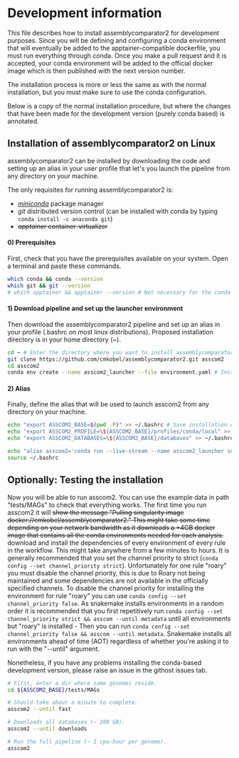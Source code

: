 # Development information

This file describes how to install assemblycomparator2 for development purposes. Since you will be defining and configuring a conda environment that will eventually be added to the apptainer-compatible dockerfile, you must run everything through conda. Once you make a pull request and it is accepted, your conda environment will be added to the official docker image which is then published with the next version number.

The installation process is more or less the same as with the normal installation, but you must make sure to use the conda configuration. 

Below is a copy of the normal installation procedure, but where the changes that have been made for the development version (purely conda based) is annotated.

## Installation of assemblycomparator2 on Linux

assemblycomparator2 can be installed by downloading the code and setting up an alias in your user profile that let's you launch the pipeline from any directory on your machine.

The only requisites for running assemblycomparator2 is:
  - [*miniconda*](https://docs.conda.io/projects/conda/en/latest/user-guide/install/linux.html) package manager
  - *git* distributed version control (can be installed with conda by typing `conda install -c anaconda git`)
  - ~~*apptainer* container-virtualizer~~


#### 0) Prerequisites

First, check that you have the prerequisites available on your system. Open a terminal and paste these commands. 

```bash
which conda && conda --version
which git && git --version
# which apptainer && apptainer --version # Not necessary for the conda-based development version.
```

#### 1) Download pipeline and set up the launcher environment

Then download the assemblycomparator2 pipeline and set up an alias in your profile (.bashrc on most linux distributions). Proposed installation directory is in your home directory (\~).

```bash
cd ~ # Enter the directory where you want to install assemblycomparator2.
git clone https://github.com/cmkobel/assemblycomparator2.git asscom2
cd asscom2
conda env create --name asscom2_launcher --file environment.yaml # Installs snakemake and mamba in an environment named "asscom2_launcher".

```


#### 2) Alias

Finally, define the alias that will be used to launch asscom2 from any directory on your machine.

```bash
echo "export ASSCOM2_BASE=$(pwd -P)" >> ~/.bashrc # Save installation directory. 
echo "export ASSCOM2_PROFILE=\${ASSCOM2_BASE}/profiles/conda/local" >> ~/.bashrc # Define profile selection. # Different in the development version.
echo "export ASSCOM2_DATABASES=\${ASSCOM2_BASE}/databases" >> ~/.bashrc # Define database base directory.

echo "alias asscom2='conda run --live-stream --name asscom2_launcher snakemake --snakefile \${ASSCOM2_BASE}/snakefile --profile \${ASSCOM2_PROFILE} --configfile \${ASSCOM2_BASE}/config.yaml'" >> ~/.bashrc
source ~/.bashrc

```



## Optionally: Testing the installation

Now you will be able to run asscom2. You can use the example data in path "tests/MAGs" to check that everything works. The first time you run asscom2 it will ~~show the message "Pulling singularity image docker://cmkobel/assemblycomparator2." This might take some time depending on your network bandwidth as it downloads a +4GB docker image that contains all the conda environments needed for each analysis.~~ download and install the dependencies of every environment of every rule in the workflow. This might take anywhere from a few minutes to hours. It is generally recommended that you set the channel priority to strict (`conda config --set channel_priority strict`). Unfortunately for one rule "roary" you must disable the channel priority, this is due to Roary not being maintained and some dependencies are not available in the officially specified channels. To disable the channel priority for installing the environment for rule "roary" you can use `conda config --set channel_priority false`. As snakemake installs environments in a random order it is recommended that you first repetitively run `conda config --set channel_priority strict && asscom --until metadata` until all environments but "roary" is installed - Then you can run `conda config --set channel_priority false && asscom --until metadata`. Snakemake installs all environments ahead of time (AOT) regardless of whether you're asking it to run with the "--until" argument.

Nonetheless, if you have any problems installing the conda-based development version, please raise an issue in the githost issues tab.

```bash
# First, enter a dir where some genomes reside.
cd ${ASSCOM2_BASE}/tests/MAGs

# Should take about a minute to complete.
asscom2 --until fast

# Downloads all databases (~ 200 GB).
asscom2 --until downloads

# Run the full pipeline (~ 1 cpu-hour per genome).
asscom2
```